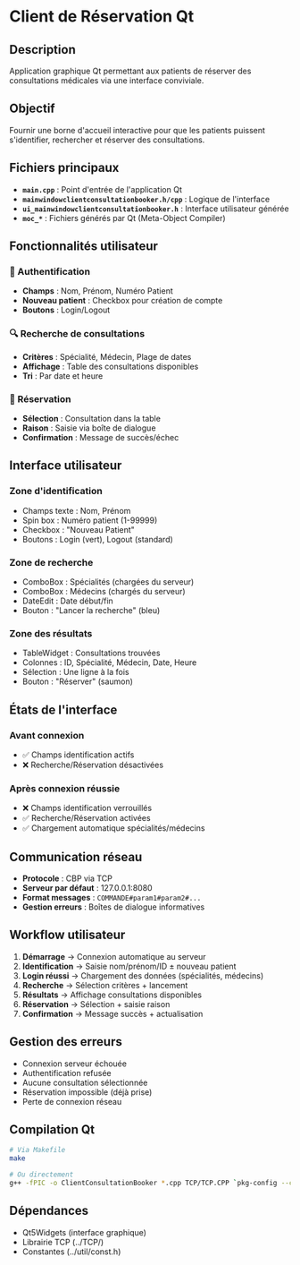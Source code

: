 # Client de Réservation Qt

## Description
Application graphique Qt permettant aux patients de réserver des consultations médicales via une interface conviviale.

## Objectif
Fournir une borne d'accueil interactive pour que les patients puissent s'identifier, rechercher et réserver des consultations.

## Fichiers principaux
- **`main.cpp`** : Point d'entrée de l'application Qt
- **`mainwindowclientconsultationbooker.h/cpp`** : Logique de l'interface
- **`ui_mainwindowclientconsultationbooker.h`** : Interface utilisateur générée
- **`moc_*`** : Fichiers générés par Qt (Meta-Object Compiler)

## Fonctionnalités utilisateur

### 🔐 Authentification
- **Champs** : Nom, Prénom, Numéro Patient
- **Nouveau patient** : Checkbox pour création de compte
- **Boutons** : Login/Logout

### 🔍 Recherche de consultations
- **Critères** : Spécialité, Médecin, Plage de dates
- **Affichage** : Table des consultations disponibles
- **Tri** : Par date et heure

### 📅 Réservation
- **Sélection** : Consultation dans la table
- **Raison** : Saisie via boîte de dialogue
- **Confirmation** : Message de succès/échec

## Interface utilisateur

### Zone d'identification
- Champs texte : Nom, Prénom
- Spin box : Numéro patient (1-99999)
- Checkbox : "Nouveau Patient"
- Boutons : Login (vert), Logout (standard)

### Zone de recherche
- ComboBox : Spécialités (chargées du serveur)
- ComboBox : Médecins (chargés du serveur)
- DateEdit : Date début/fin
- Bouton : "Lancer la recherche" (bleu)

### Zone des résultats
- TableWidget : Consultations trouvées
- Colonnes : ID, Spécialité, Médecin, Date, Heure
- Sélection : Une ligne à la fois
- Bouton : "Réserver" (saumon)

## États de l'interface

### Avant connexion
- ✅ Champs identification actifs
- ❌ Recherche/Réservation désactivées

### Après connexion réussie
- ❌ Champs identification verrouillés
- ✅ Recherche/Réservation activées
- ✅ Chargement automatique spécialités/médecins

## Communication réseau
- **Protocole** : CBP via TCP
- **Serveur par défaut** : 127.0.0.1:8080
- **Format messages** : `COMMANDE#param1#param2#...`
- **Gestion erreurs** : Boîtes de dialogue informatives

## Workflow utilisateur
1. **Démarrage** → Connexion automatique au serveur
2. **Identification** → Saisie nom/prénom/ID ± nouveau patient
3. **Login réussi** → Chargement des données (spécialités, médecins)
4. **Recherche** → Sélection critères + lancement
5. **Résultats** → Affichage consultations disponibles
6. **Réservation** → Sélection + saisie raison
7. **Confirmation** → Message succès + actualisation

## Gestion des erreurs
- Connexion serveur échouée
- Authentification refusée  
- Aucune consultation sélectionnée
- Réservation impossible (déjà prise)
- Perte de connexion réseau

## Compilation Qt
```bash
# Via Makefile
make

# Ou directement
g++ -fPIC -o ClientConsultationBooker *.cpp TCP/TCP.CPP `pkg-config --cflags --libs Qt5Widgets`
```

## Dépendances
- Qt5Widgets (interface graphique)
- Librairie TCP (../TCP/)
- Constantes (../util/const.h)